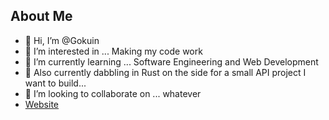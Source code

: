 ## About Me
- 👋 Hi, I’m @Gokuin
- 👀 I’m interested in ... Making my code work
- 🌱 I’m currently learning ... Software Engineering and Web Development
- 🦀 Also currently dabbling in Rust on the side for a small API project I want to build...
- 💞️ I’m looking to collaborate on ... whatever
- [Website](https://gokuin.github.io/)

<!---
Gokuin/Gokuin is a ✨ special ✨ repository because its `README.md` (this file) appears on your GitHub profile.
You can click the Preview link to take a look at your changes.
--->
